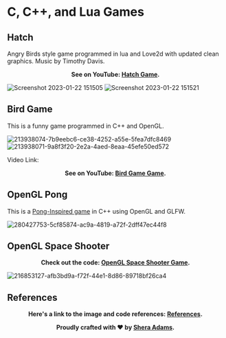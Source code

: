 # C, C++, and Lua Games

## Hatch
Angry Birds style game programmed in lua and Love2d with updated clean graphics.  Music by Timothy Davis. 

<div style="text-align: center;">
  <p><strong>See on YouTube: <a href="https://www.youtube.com/watch?v=0hBLOj6h1SY" target="_blank">Hatch Game</a>.</strong></p>
</div>

![Screenshot 2023-01-22 151505](https://user-images.githubusercontent.com/110789514/213938160-891b32cf-a8fa-456a-9fa6-2d5e5a5c101f.png)
![Screenshot 2023-01-22 151521](https://user-images.githubusercontent.com/110789514/213938165-8b327e72-0e4a-4b1e-b6f4-de8590891057.png)

## Bird Game 
This is a funny game programmed in C++ and OpenGL.

![213938074-7b9eebc6-ce38-4252-a55e-5fea7dfc8469](https://github.com/user-attachments/assets/337c958c-6f3f-462f-a11c-4275e9d1dd78)
![213938071-9a8f3f20-2e2a-4aed-8eaa-45efe50ed572](https://github.com/user-attachments/assets/48cad201-6c44-4262-8b7e-90320195b2eb)

Video Link:

<div style="text-align: center;">
  <p><strong>See on YouTube: <a href="https://youtu.be/9cnVLwO_Lmk" target="_blank">Bird Game Game</a>.</strong></p>
</div>


## OpenGL Pong
This is a [Pong-Inspired game](https://github.com/sheraadams/OpenGL-Pong) in C++ using OpenGL and GLFW.

![280427753-5cf85874-ac9a-4819-a72f-2dff47ec44f8](https://github.com/user-attachments/assets/38b34aab-13a2-4742-b1f9-fb23d9cc97a7)

## OpenGL Space Shooter
<div style="text-align: center;">
  <p><strong>Check out the code: <a href="https://github.com/sheraadams/Space-Shooter-Game" target="_blank">OpenGL Space Shooter Game</a>.</strong></p>
</div>

![216853127-afb3bd9a-f72f-44e1-8d86-89718bf26ca4](https://github.com/user-attachments/assets/79c5dea2-93bb-4ad8-ad98-fce818ff6c00)


## References

<div style="text-align: center;">
  <p><strong> Here's a link to the image and code references: <a href="https://github.com/sheraadams/C-and-Lua-Games/edit/main/references.md" target="_blank">References</a>.</strong></p>
</div>

<div style="text-align: center;">
  <p><strong>Proudly crafted with ❤️ by <a href="https://github.com/sheraadams" target="_blank">Shera Adams</a>.</strong></p>
</div>
